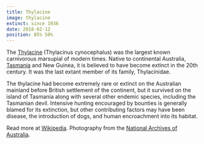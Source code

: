 ```yaml
---
title: Thylacine
image: thylacine
extinct: since 1936
date: 2018-02-12
position: 85% 50%
---
```


The [Thylacine](/2018/02/12/thylacine/) (Thylacinus
cynocephalus) was the largest known carnivorous marsupial of modern times.
Native to continental Australia, [Tasmania](#) and New Guinea, it is believed
to have become extinct in the 20th century. It was the last extant member of
its family, Thylacinidae.

The thylacine had become extremely rare or extinct on the Australian mainland
before British settlement of the continent, but it survived on the island of
Tasmania along with several other endemic species, including the Tasmanian
devil. Intensive hunting encouraged by bounties is generally blamed for its
extinction, but other contributing factors may have been disease, the
introduction of dogs, and human encroachment into its habitat.

Read more at [Wikipedia](https://en.wikipedia.org/wiki/Thylacine).
Photography from the [National Archives of Australia](http://www.naa.gov.au/about-us/media/images/records-about-tasmania/image03.aspx).
